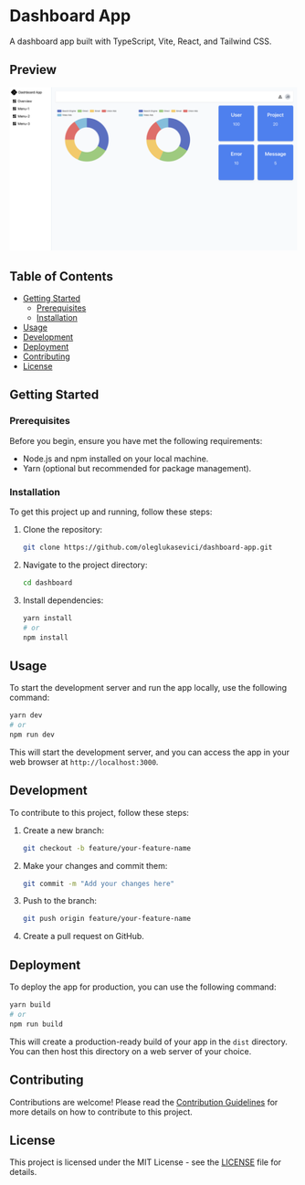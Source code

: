 # Dashboard App

A dashboard app built with TypeScript, Vite, React, and Tailwind CSS.

## Preview

![Dashboard App Preview](docs/dashboard.png)

## Table of Contents

- [Getting Started](#getting-started)
  - [Prerequisites](#prerequisites)
  - [Installation](#installation)
- [Usage](#usage)
- [Development](#development)
- [Deployment](#deployment)
- [Contributing](#contributing)
- [License](#license)

## Getting Started

### Prerequisites

Before you begin, ensure you have met the following requirements:

- Node.js and npm installed on your local machine.
- Yarn (optional but recommended for package management).

### Installation

To get this project up and running, follow these steps:

1. Clone the repository:

   ```bash
   git clone https://github.com/oleglukasevici/dashboard-app.git
   ```

2. Navigate to the project directory:

   ```bash
   cd dashboard
   ```

3. Install dependencies:

   ```bash
   yarn install
   # or
   npm install
   ```

## Usage

To start the development server and run the app locally, use the following command:

```bash
yarn dev
# or
npm run dev
```

This will start the development server, and you can access the app in your web browser at `http://localhost:3000`.

## Development

To contribute to this project, follow these steps:

1. Create a new branch:

   ```bash
   git checkout -b feature/your-feature-name
   ```

2. Make your changes and commit them:

   ```bash
   git commit -m "Add your changes here"
   ```

3. Push to the branch:

   ```bash
   git push origin feature/your-feature-name
   ```

4. Create a pull request on GitHub.

## Deployment

To deploy the app for production, you can use the following command:

```bash
yarn build
# or
npm run build
```

This will create a production-ready build of your app in the `dist` directory. You can then host this directory on a web server of your choice.

## Contributing

Contributions are welcome! Please read the [Contribution Guidelines](CONTRIBUTING.md) for more details on how to contribute to this project.

## License

This project is licensed under the MIT License - see the [LICENSE](LICENSE) file for details.
